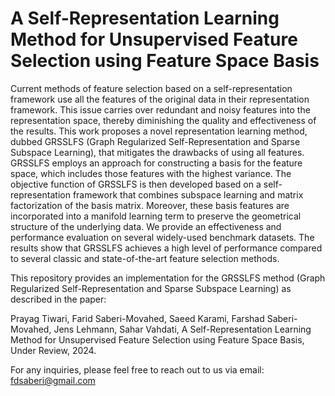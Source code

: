 # A Self-Representation Learning Method for Unsupervised Feature Selection using Feature Space Basis

Current methods of feature selection based on a self-representation framework use all the features of the original data in their representation framework. This issue carries over redundant and noisy features into the representation space, thereby diminishing the quality and effectiveness of the results. This work proposes a novel representation learning method, dubbed GRSSLFS (Graph Regularized Self-Representation and Sparse Subspace Learning), that mitigates the drawbacks of using all features. GRSSLFS employs an approach for constructing a basis for the feature space, which includes those features with the highest variance. The objective function of GRSSLFS is then developed based on a self-representation framework that combines subspace learning and matrix factorization of the basis matrix. Moreover, these basis features are incorporated into a manifold learning term to preserve the geometrical structure of the underlying data.
We provide an effectiveness and performance evaluation on several widely-used benchmark datasets. The results show that GRSSLFS achieves a high level of performance compared to several classic and state-of-the-art  feature selection methods.



This repository provides an implementation for the GRSSLFS method (Graph Regularized Self-Representation and Sparse Subspace Learning) as described in the paper:

Prayag Tiwari, Farid Saberi-Movahed, Saeed Karami, Farshad Saberi-Movahed, Jens Lehmann, Sahar Vahdati, A Self-Representation Learning Method for Unsupervised Feature Selection using Feature Space Basis, Under Review, 2024.

For any inquiries, please feel free to reach out to us via email: fdsaberi@gmail.com
